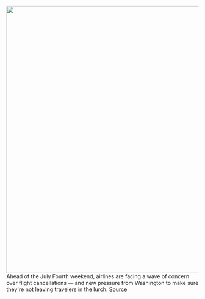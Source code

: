 <img src='https://cdn.vox-cdn.com/thumbor/1G2y4BE_HKmsvS4bY27KEMSxHNI=/0x0:1024x768/1200x800/filters:focal(431x303:593x465)/cdn.vox-cdn.com/uploads/chorus_image/image/71033453/akrales170713_1851_0006.0.jpg' width='700px' /><br/>
Ahead of the July Fourth weekend, airlines are facing a wave of concern over flight cancellations — and new pressure from Washington to make sure they're not leaving travelers in the lurch.
<a href='https://www.theverge.com/2022/6/30/23189456/airline-cancellation-holiday-flight-july4-airport'> Source <a/>